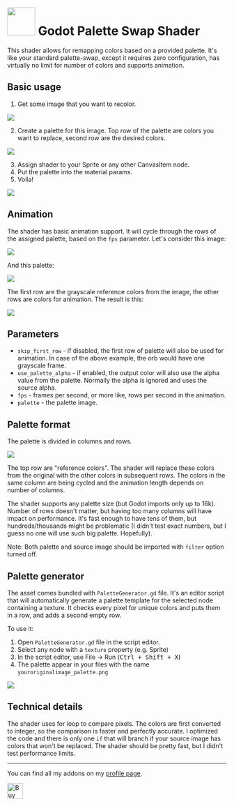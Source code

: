 # <img src="https://github.com/KoBeWi/Godot-Palette-Swap-Shader/blob/master/Media/Icon.png" width="64" height="64"> Godot Palette Swap Shader

This shader allows for remapping colors based on a provided palette. It's like your standard palette-swap, except it requires zero configuration, has virtually no limit for number of colors and supports animation.

## Basic usage

1. Get some image that you want to recolor.

![](https://github.com/KoBeWi/Godot-Palette-Swap-Shader/blob/master/ExampleProject/Orb.png)

2. Create a palette for this image. Top row of the palette are colors you want to replace, second row are the desired colors.

![](https://github.com/KoBeWi/Godot-Palette-Swap-Shader/blob/master/Media/ReadmeExamplePalette.png)

3. Assign shader to your Sprite or any other CanvasItem node.
4. Put the palette into the material params.
5. Voila!

![](https://github.com/KoBeWi/Godot-Palette-Swap-Shader/blob/master/Media/ReadmeUsage.gif)

## Animation

The shader has basic animation support. It will cycle through the rows of the assigned palette, based on the `fps` parameter. Let's consider this image:

![](https://github.com/KoBeWi/Godot-Palette-Swap-Shader/blob/master/ExampleProject/GrayscaleOrb.png)

And this palette:

![](https://github.com/KoBeWi/Godot-Palette-Swap-Shader/blob/master/Media/ReadmeExampleAnimation.png)

The first row are the grayscale reference colors from the image, the other rows are colors for animation. The result is this:

![](https://github.com/KoBeWi/Godot-Palette-Swap-Shader/blob/master/Media/ReadmeAnimation.gif?raw=true)

## Parameters

- `skip_first_row` - if disabled, the first row of palette will also be used for animation. In case of the above example, the orb would have one grayscale frame.
- `use_palette_alpha` - if enabled, the output color will also use the alpha value from the palette. Normally the alpha is ignored and uses the source alpha.
- `fps` - frames per second, or more like, rows per second in the animation.
- `palette` - the palette image.

## Palette format

The palette is divided in columns and rows.

![](https://github.com/KoBeWi/Godot-Palette-Swap-Shader/blob/master/Media/ReadmeHowToPalette.png)

The top row are "reference colors". The shader will replace these colors from the original with the other colors in subsequent rows. The colors in the same column are being cycled and the animation length depends on number of columns.

The shader supports any palette size (but Godot imports only up to 16k). Number of rows doesn't matter, but having too many columns will have impact on performance. It's fast enough to have tens of them, but hundreds/thousands might be problematic (I didn't test exact numbers, but I guess no one will use such big palette. Hopefully).

Note: Both palette and source image should be imported with `filter` option turned off.

## Palette generator

The asset comes bundled with `PaletteGenerator.gd` file. It's an editor script that will automatically generate a palette template for the selected node containing a texture. It checks every pixel for unique colors and puts them in a row, and adds a second empty row.

To use it:

1. Open `PaletteGenerator.gd` file in the script editor.
2. Select any node with a `texture` property (e.g. Sprite)
3. In the script editor, use File -> Run (<kbd>Ctrl + Shift + X</kbd>)
4. The palette appear in your files with the name `youroriginalimage_palette.png`

![](https://github.com/KoBeWi/Godot-Palette-Swap-Shader/blob/master/Media/ReadmeGeneratorUsage.gif)

## Technical details

The shader uses for loop to compare pixels. The colors are first converted to integer, so the comparison is faster and perfectly accurate. I optimized the code and there is only one `if` that will branch if your source image has colors that won't be replaced. The shader should be pretty fast, but I didn't test performance limits.

___
You can find all my addons on my [profile page](https://github.com/KoBeWi).

<a href='https://ko-fi.com/W7W7AD4W4' target='_blank'><img height='36' style='border:0px;height:36px;' src='https://cdn.ko-fi.com/cdn/kofi1.png?v=3' border='0' alt='Buy Me a Coffee at ko-fi.com' /></a>
